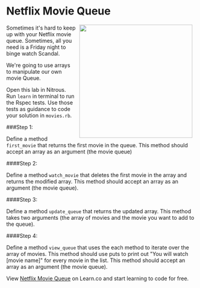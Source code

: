 # Netflix Movie Queue

<img src="https://s3.amazonaws.com/after-school-assets/netflix-queue.jpg" align="right" hspace="10" width="300">

Sometimes it's hard to keep up with your Netflix movie queue. Sometimes, all you need is a Friday night to binge watch Scandal.

We're going to use arrays to manipulate our own movie Queue.

Open this lab in Nitrous. Run `learn` in terminal to run the Rspec tests. Use those tests as guidance to code your solution in `movies.rb`.

###Step 1: 

Define a method `first_movie` that returns the first movie in the queue. This method should accept an array as an argument (the movie queue)

####Step 2: 

Define a method `watch_movie` that deletes the first movie in the array and returns the modified array. This method should accept an array as an argument (the movie queue).

####Step 3: 

Define a method `update_queue` that returns the updated array. This method takes two arguments (the array of movies and the movie you want to add to the queue).

####Step 4:

Define a method `view_queue` that uses the each method to iterate over the array of movies. This method should use puts to print out "You will watch [movie name]" for every movie in the list. This method should accept an array as an argument (the movie queue).

<p data-visibility='hidden'>View <a href='https://learn.co/lessons/hs-intro-software-engineering-movie-arrays' title='Netflix Movie Queue'>Netflix Movie Queue</a> on Learn.co and start learning to code for free.</p>
